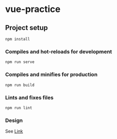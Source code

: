 # vue-practice

## Project setup

```
npm install
```

### Compiles and hot-reloads for development

```
npm run serve
```

### Compiles and minifies for production

```
npm run build
```

### Lints and fixes files

```
npm run lint
```

### Design

See [Link](<https://www.figma.com/file/zE0MyZjPRCaywyY4unFRNN/Untitled-(Copy)?node-id=0%3A1>)
